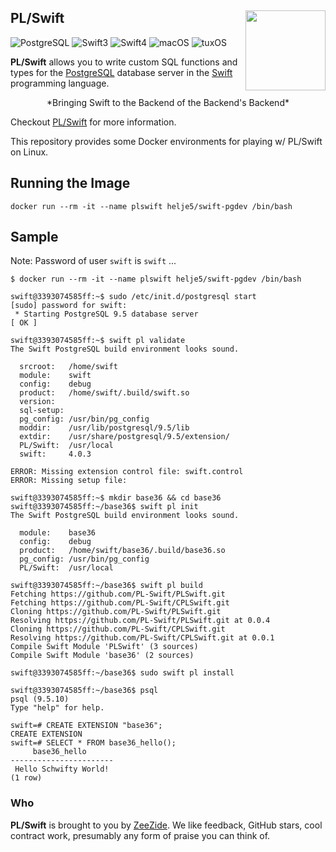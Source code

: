 <h2>PL/Swift
  <img src="http://zeezide.com/img/plswift.svg"
       align="right" width="128" height="128" />
</h2>

![PostgreSQL](https://img.shields.io/badge/postgresql-10-yellow.svg)
![Swift3](https://img.shields.io/badge/swift-3-blue.svg)
![Swift4](https://img.shields.io/badge/swift-4-blue.svg)
![macOS](https://img.shields.io/badge/os-macOS-green.svg?style=flat)
![tuxOS](https://img.shields.io/badge/os-tuxOS-green.svg?style=flat)

**PL/Swift** allows you to write custom SQL functions and types
for the
[PostgreSQL](https://www.postgresql.org) database server
in the 
[Swift](http://swift.org/)
programming language.

<center>*Bringing Swift to the Backend of the Backend's Backend*</center>

Checkout [PL/Swift](https://github.com/PL-Swift/PLSwift/) for more information.

This repository provides some Docker environments for playing w/ PL/Swift
on Linux.

## Running the Image

    docker run --rm -it --name plswift helje5/swift-pgdev /bin/bash

## Sample

Note: Password of user `swift` is `swift` ...

```
$ docker run --rm -it --name plswift helje5/swift-pgdev /bin/bash

swift@3393074585ff:~$ sudo /etc/init.d/postgresql start
[sudo] password for swift: 
 * Starting PostgreSQL 9.5 database server                                                                                                                                                                                  [ OK ] 

swift@3393074585ff:~$ swift pl validate
The Swift PostgreSQL build environment looks sound.

  srcroot:   /home/swift
  module:    swift
  config:    debug
  product:   /home/swift/.build/swift.so
  version:   
  sql-setup: 
  pg_config: /usr/bin/pg_config
  moddir:    /usr/lib/postgresql/9.5/lib
  extdir:    /usr/share/postgresql/9.5/extension/
  PL/Swift:  /usr/local
  swift:     4.0.3

ERROR: Missing extension control file: swift.control
ERROR: Missing setup file: 

swift@3393074585ff:~$ mkdir base36 && cd base36
swift@3393074585ff:~/base36$ swift pl init
The Swift PostgreSQL build environment looks sound.

  module:    base36
  config:    debug
  product:   /home/swift/base36/.build/base36.so
  pg_config: /usr/bin/pg_config
  PL/Swift:  /usr/local

swift@3393074585ff:~/base36$ swift pl build
Fetching https://github.com/PL-Swift/PLSwift.git
Fetching https://github.com/PL-Swift/CPLSwift.git
Cloning https://github.com/PL-Swift/PLSwift.git
Resolving https://github.com/PL-Swift/PLSwift.git at 0.0.4
Cloning https://github.com/PL-Swift/CPLSwift.git
Resolving https://github.com/PL-Swift/CPLSwift.git at 0.0.1
Compile Swift Module 'PLSwift' (3 sources)
Compile Swift Module 'base36' (2 sources)

swift@3393074585ff:~/base36$ sudo swift pl install

swift@3393074585ff:~/base36$ psql
psql (9.5.10)
Type "help" for help.

swift=# CREATE EXTENSION "base36";
CREATE EXTENSION
swift=# SELECT * FROM base36_hello();
     base36_hello      
-----------------------
 Hello Schwifty World!
(1 row)
```    

### Who

**PL/Swift** is brought to you by
[ZeeZide](http://zeezide.de).
We like feedback, GitHub stars, cool contract work,
presumably any form of praise you can think of.
